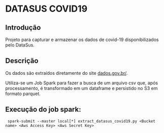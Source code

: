 # DATASUS COVID19

## Introdução

Projeto para capturar e armazenar os dados de covid-19 disponibilizados pelo DataSus.

##  Descrição

Os dados são extraídos diretamente do site [dados.gov.br/](https://dados.gov.br/dataset/bd-srag-2020).

Utiliza-se um Job Spark para fazer a busca de um arquivo csv que, após processamento, é transformado em um dataframe e persistido no S3 em formato parquet.

## Execução do job spark:
```
 spark-submit --master local[*] extract_datasus_covid19.py <Bucket name> <Aws Access Key> <Aws Secret Key>
```